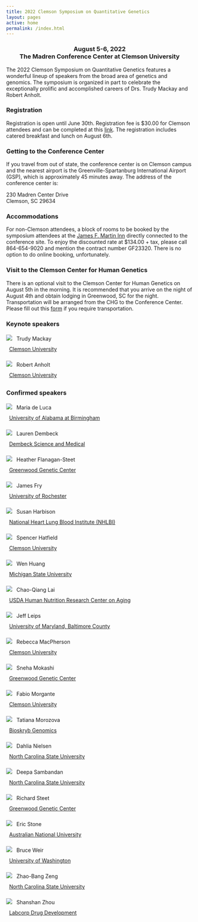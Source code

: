 ```yaml
---
title: 2022 Clemson Symposium on Quantitative Genetics
layout: pages
active: home
permalink: /index.html
---
```



<h3 style="text-align: center">August 5-6, 2022<br>The Madren Conference Center at Clemson University</h3>

The 2022 Clemson Symposium on Quantitative Genetics features a wonderful lineup of speakers from the broad area of genetics and genomics. The symposium is organized in part to celebrate the exceptionally prolific and accomplished careers of Drs. Trudy Mackay and Robert Anholt.

### Registration

Registration is open until June 30th. Registration fee is $30.00 for Clemson attendees and can be completed at this [link](tinyurl.com/2022ClemsonQG). The registration includes catered breakfast and lunch on August 6th.

### Getting to the Conference Center

If you travel from out of state, the conference center is on Clemson campus and the nearest airport is the Greenville-Spartanburg International Airport (GSP), which is approximately 45 minutes away. The address of the conference center is:

230 Madren Center Drive<br>
Clemson, SC 29634

### Accommodations

For non-Clemson attendees, a block of rooms to be booked by the symposium attendees at the [James F. Martin Inn](https://www.stayatclemson.com) directly connected to the conference site. To enjoy the discounted rate at $134.00 + tax, please call 864-654-9020 and mention the contract number GF23320. There is no option to do online booking, unfortunately.

### Visit to the Clemson Center for Human Genetics

There is an optional visit to the Clemson Center for Human Genetics on August 5th in the morning. It is recommended that you arrive on the night of August 4th and obtain lodging in Greenwood, SC for the night. Transportation will be arranged from the CHG to the Conference Center. Please fill out this [form](https://forms.gle/i74ZyrYczmYnhypt5) if you require transportation.



### Keynote speakers

<p style="line-height: 28px;">
<img src="files/mackay.jpg" class="rounded">
&nbsp;&nbsp;Trudy Mackay<br>
&nbsp;&nbsp;<a href="https://scienceweb.clemson.edu/chg/" target="_blank">Clemson University</a>
</p>

<p style="line-height: 28px;">
<img src="files/anholt.jpg" class="rounded">
&nbsp;&nbsp;Robert Anholt<br>
&nbsp;&nbsp;<a href="https://scienceweb.clemson.edu/chg/" target="_blank">Clemson University</a>
</p>

### Confirmed speakers

<p style="line-height: 28px;">
<img src="files/deluca.jpg" class="rounded">
&nbsp;&nbsp;Maria de Luca<br>
&nbsp;&nbsp;<a href="https://www.uab.edu/shp/nutrition/people/faculty/maria-deluca" target="_blank">University of Alabama at Birmingham</a>
</p>


<p style="line-height: 28px;">
<img src="files/dembeck.jpeg" class="rounded">
&nbsp;&nbsp;Lauren Dembeck<br>
&nbsp;&nbsp;<a href="https://laurendembeck.com" target="_blank">Dembeck Science and Medical</a>
</p>


<p style="line-height: 28px;">
<img src="files/flanagan.jpg" class="rounded">
&nbsp;&nbsp;Heather Flanagan-Steet<br>
&nbsp;&nbsp;<a href="https://scienceweb.clemson.edu/chg/dr-heather-flanagan-steet/" target="_blank">Greenwood Genetic Center</a>
</p>



<p style="line-height: 28px;">
<img src="files/fry.jpg" class="rounded">
&nbsp;&nbsp;James Fry<br>
&nbsp;&nbsp;<a href="https://www.sas.rochester.edu/bio/people/faculty/fry_james/index.html" target="_blank">University of Rochester</a>
</p>

<p style="line-height: 28px;">
<img src="files/harbison.jpg" class="rounded">
&nbsp;&nbsp;Susan Harbison<br>
&nbsp;&nbsp;<a href="https://irp.nih.gov/pi/susan-harbison" target="_blank">National Heart Lung Blood Institute (NHLBI)</a>
</p>


<p style="line-height: 28px;">
<img src="files/hatfield.jpg" class="rounded">
&nbsp;&nbsp;Spencer Hatfield<br>
&nbsp;&nbsp;<a href="https://scienceweb.clemson.edu/chg/spencer-hatfield/" target="_blank">Clemson University</a>
</p>

<p style="line-height: 28px;">
<img src="files/huang.jpg" class="rounded">
&nbsp;&nbsp;Wen Huang<br>
&nbsp;&nbsp;<a href="https://qgg-lab.github.io" target="_blank">Michigan State University</a>
</p>

<p style="line-height: 28px;">
<img src="files/lai.jpg" class="rounded">
&nbsp;&nbsp;Chao-Qiang Lai<br>
&nbsp;&nbsp;<a href="https://hnrca.tufts.edu/people/faculty/chao-qiang-lai-phd" target="_blank">USDA Human Nutrition Research Center on Aging</a>
</p>

<p style="line-height: 28px;">
<img src="files/leips.jpeg" class="rounded">
&nbsp;&nbsp;Jeff Leips<br>
&nbsp;&nbsp;<a href="https://biology.umbc.edu/directory/faculty/person/sf01964/" target="_blank">University of Maryland, Baltimore County</a>
</p>


<p style="line-height: 28px;">
<img src="files/macpherson.jpg" class="rounded">
&nbsp;&nbsp;Rebecca MacPherson<br>
&nbsp;&nbsp;<a href="https://scienceweb.clemson.edu/chg/rebecca-anne-macpherson-2/" target="_blank">Clemson University</a>
</p>


<p style="line-height: 28px;">
<img src="files/mokashi.jpg" class="rounded">
&nbsp;&nbsp;Sneha Mokashi<br>
&nbsp;&nbsp;<a href="https://scienceweb.clemson.edu/chg/sneha-mokashi/" target="_blank">Greenwood Genetic Center</a>
</p>


<p style="line-height: 28px;">
<img src="files/morgante.jpg" class="rounded">
&nbsp;&nbsp;Fabio Morgante<br>
&nbsp;&nbsp;<a href="https://scienceweb.clemson.edu/chg/" target="_blank">Clemson University</a>
</p>

<p style="line-height: 28px;">
<img src="files/morozova.jpeg" class="rounded">
&nbsp;&nbsp;Tatiana Morozova<br>
&nbsp;&nbsp;<a href="https://www.bioskryb.com" target="_blank">Bioskryb Genomics</a>
</p>


<p style="line-height: 28px;">
<img src="files/nielsen.jpg" class="rounded">
&nbsp;&nbsp;Dahlia Nielsen<br>
&nbsp;&nbsp;<a href="https://bio.sciences.ncsu.edu/people/dmnielse/" target="_blank">North Carolina State University</a>
</p>



<p style="line-height: 28px;">
<img src="files/sambandan.jpg" class="rounded">
&nbsp;&nbsp;Deepa Sambandan<br>
&nbsp;&nbsp;<a href="https://www.ncsu.edu" target="_blank">North Carolina State University</a>
</p>



<p style="line-height: 28px;">
<img src="files/steet.jpg" class="rounded">
&nbsp;&nbsp;Richard Steet<br>
&nbsp;&nbsp;<a href="https://scienceweb.clemson.edu/chg/dr-richard-steet/" target="_blank">Greenwood Genetic Center</a>
</p>


<p style="line-height: 28px;">
<img src="files/stone.jpg" class="rounded">
&nbsp;&nbsp;Eric Stone<br>
&nbsp;&nbsp;<a href="https://bdsi.anu.edu.au/people/professor-eric-stone" target="_blank">Australian National University</a>
</p>

<p style="line-height: 28px;">
<img src="files/weir.jpg" class="rounded">
&nbsp;&nbsp;Bruce Weir<br>
&nbsp;&nbsp;<a href="https://www.biostat.washington.edu/people/bruce-weir" target="_blank">University of Washington</a>
</p>


<p style="line-height: 28px;">
<img src="files/zeng.jpg" class="rounded">
&nbsp;&nbsp;Zhao-Bang Zeng<br>
&nbsp;&nbsp;<a href="https://brcwebportal.cos.ncsu.edu/zeng/" target="_blank">North Carolina State University</a>
</p>



<p style="line-height: 28px;">
<img src="files/zhou.jpeg" class="rounded">
&nbsp;&nbsp;Shanshan Zhou<br>
&nbsp;&nbsp;<a href="https://drugdevelopment.labcorp.com" target="_blank">Labcorp Drug Development</a>
</p>